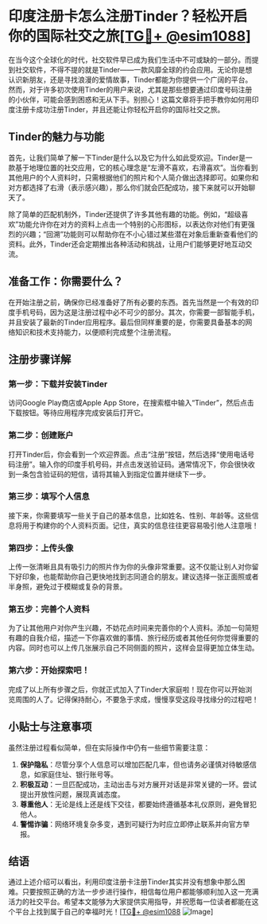 # 印度注册卡怎么注册Tinder？轻松开启你的国际社交之旅[[TG💪+ @esim1088](https://t.me/s/esim1088)]

在当今这个全球化的时代，社交软件早已成为我们生活中不可或缺的一部分。而提到社交软件，不得不提的就是Tinder——一款风靡全球的约会应用。无论你是想认识新朋友，还是寻找浪漫的爱情故事，Tinder都能为你提供一个广阔的平台。然而，对于许多初次使用Tinder的用户来说，尤其是那些想要通过印度号码注册的小伙伴，可能会感到困惑和无从下手。别担心！这篇文章将手把手教你如何用印度注册卡成功注册Tinder，并且还能让你轻松开启你的国际社交之旅。

## Tinder的魅力与功能

首先，让我们简单了解一下Tinder是什么以及它为什么如此受欢迎。Tinder是一款基于地理位置的社交应用，它的核心理念是“左滑不喜欢，右滑喜欢”。当你看到其他用户的个人资料时，只需根据他们的照片和个人简介做出选择即可。如果你和对方都选择了右滑（表示感兴趣），那么你们就会匹配成功，接下来就可以开始聊天了。

除了简单的匹配机制外，Tinder还提供了许多其他有趣的功能。例如，“超级喜欢”功能允许你在对方的资料上点击一个特别的心形图标，以表达你对他们有更强烈的兴趣；“回溯”功能则可以帮助你在不小心错过某些潜在对象后重新查看他们的资料。此外，Tinder还会定期推出各种活动和挑战，让用户们能够更好地互动交流。

## 准备工作：你需要什么？

在开始注册之前，确保你已经准备好了所有必要的东西。首先当然是一个有效的印度手机号码，因为这是注册过程中必不可少的部分。其次，你需要一部智能手机，并且安装了最新的Tinder应用程序。最后但同样重要的是，你需要具备基本的网络知识和技术支持能力，以便顺利完成整个注册流程。

## 注册步骤详解

### 第一步：下载并安装Tinder

访问Google Play商店或Apple App Store，在搜索框中输入“Tinder”，然后点击下载按钮。等待应用程序完成安装后打开它。

### 第二步：创建账户

打开Tinder后，你会看到一个欢迎界面。点击“注册”按钮，然后选择“使用电话号码注册”。输入你的印度手机号码，并点击发送验证码。通常情况下，你会很快收到一条包含验证码的短信，请将其输入到指定位置并继续下一步。

### 第三步：填写个人信息

接下来，你需要填写一些关于自己的基本信息，比如姓名、性别、年龄等。这些信息将用于构建你的个人资料页面。记住，真实的信息往往更容易吸引他人注意哦！

### 第四步：上传头像

上传一张清晰且具有吸引力的照片作为你的头像非常重要。这不仅能让别人对你留下好印象，也能帮助你自己更快地找到志同道合的朋友。建议选择一张正面照或者半身照，避免过于模糊或复杂的背景。

### 第五步：完善个人资料

为了让其他用户对你产生兴趣，不妨花点时间来完善你的个人资料。添加一句简短有趣的自我介绍，描述一下你喜欢做的事情、旅行经历或者其他任何你觉得重要的内容。同时也可以上传几张展示自己不同侧面的照片，这样会显得更加立体生动。

### 第六步：开始探索吧！

完成了以上所有步骤之后，你就正式加入了Tinder大家庭啦！现在你可以开始浏览周围的人了。记得保持耐心，不要急于求成，慢慢享受这段寻找缘分的过程吧！

## 小贴士与注意事项

虽然注册过程看似简单，但在实际操作中仍有一些细节需要注意：

1. **保护隐私**：尽管分享个人信息可以增加匹配几率，但也请务必谨慎对待敏感信息，如家庭住址、银行账号等。
2. **积极互动**：一旦匹配成功，主动出击与对方展开对话是非常关键的一环。尝试提出开放性问题，展现真诚态度。
3. **尊重他人**：无论是线上还是线下交往，都要始终遵循基本礼仪原则，避免冒犯他人。
4. **警惕诈骗**：网络环境复杂多变，遇到可疑行为时应立即停止联系并向官方举报。

## 结语

通过上述介绍可以看出，利用印度注册卡注册Tinder其实并没有想象中那么困难。只要按照正确的方法一步步进行操作，相信每位用户都能够顺利加入这一充满活力的社交平台。希望本文能够为大家提供实用指导，并祝愿每一位读者都能在这个平台上找到属于自己的幸福时光！[[TG💪+ @esim1088](https://t.me/s/esim1088) ![Image](https://i.postimg.cc/4NQfJmqS/Snipaste-2025-05-13-00-14-12.png)]
